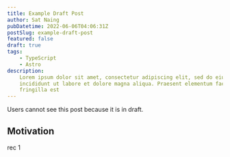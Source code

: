 ```yaml
---
title: Example Draft Post
author: Sat Naing
pubDatetime: 2022-06-06T04:06:31Z
postSlug: example-draft-post
featured: false
draft: true
tags:
    - TypeScript
    - Astro
description:
    Lorem ipsum dolor sit amet, consectetur adipiscing elit, sed do eiusmod tempor
    incididunt ut labore et dolore magna aliqua. Praesent elementum facilisis leo vel
    fringilla est
---
```


Users cannot see this post because it is in draft.

## Motivation

rec 1
